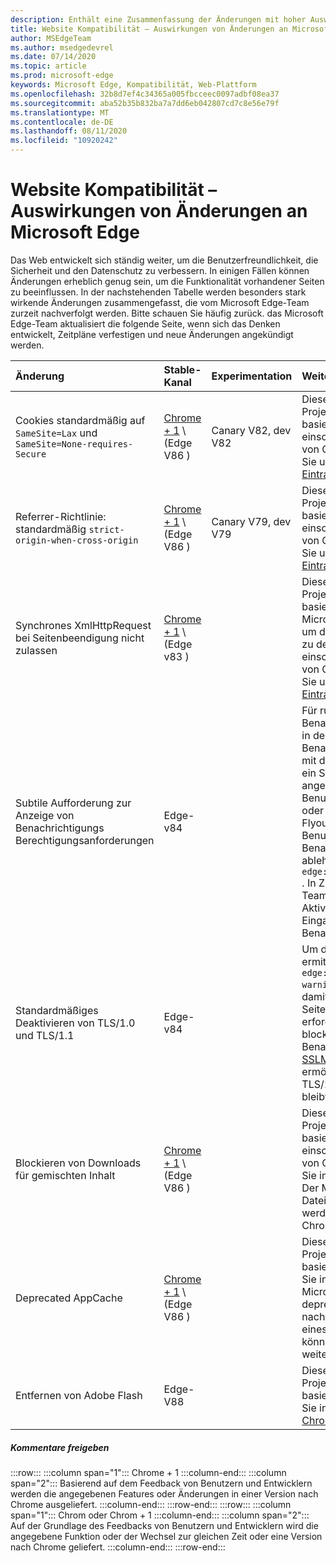 ```yaml
---
description: Enthält eine Zusammenfassung der Änderungen mit hoher Auswirkung, die sich auf die Website Kompatibilität auswirken können.
title: Website Kompatibilität – Auswirkungen von Änderungen an Microsoft Edge
author: MSEdgeTeam
ms.author: msedgedevrel
ms.date: 07/14/2020
ms.topic: article
ms.prod: microsoft-edge
keywords: Microsoft Edge, Kompatibilität, Web-Plattform
ms.openlocfilehash: 32b8d7ef4c34365a005fbcceec0097adbf08ea37
ms.sourcegitcommit: aba52b35b832ba7a7dd6eb042807cd7c8e56e79f
ms.translationtype: MT
ms.contentlocale: de-DE
ms.lasthandoff: 08/11/2020
ms.locfileid: "10920242"
---
```

# Website Kompatibilität – Auswirkungen von Änderungen an Microsoft Edge  

Das Web entwickelt sich ständig weiter, um die Benutzerfreundlichkeit, die Sicherheit und den Datenschutz zu verbessern.  In einigen Fällen können Änderungen erheblich genug sein, um die Funktionalität vorhandener Seiten zu beeinflussen.  In der nachstehenden Tabelle werden besonders stark wirkende Änderungen zusammengefasst, die vom Microsoft Edge-Team zurzeit nachverfolgt werden.  Bitte schauen Sie häufig zurück. das Microsoft Edge-Team aktualisiert die folgende Seite, wenn sich das Denken entwickelt, Zeitpläne verfestigen und neue Änderungen angekündigt werden.  

| Änderung | Stable-Kanal | Experimentation | Weitere Informationen |  
|:--- |:--- |:--- |:--- |
| Cookies standardmäßig auf `SameSite=Lax` und `SameSite=None-requires-Secure` | [Chrome + 1](#release-comments) \ (Edge V86 \)  | Canary V82, dev V82 | Diese Änderung findet im Chromium-Projekt statt, auf dem Microsoft Edge basiert.  Weitere Informationen, einschließlich der geplanten Zeitachse von Google für diese Änderung, finden Sie unter [Chrome Platform-Status Eintrag][ChromePlatformStatus5088147346030592].  |  
| Referrer-Richtlinie: standardmäßig `strict-origin-when-cross-origin` | [Chrome + 1](#release-comments) \ (Edge V86 \)  | Canary V79, dev V79 | Diese Änderung findet im Chromium-Projekt statt, auf dem Microsoft Edge basiert.  Weitere Informationen, einschließlich der geplanten Zeitachse von Google für diese Änderung, finden Sie unter [Chrome Platform-Status Eintrag][ChromePlatformStatus6251880185331712].  |  
| Synchrones XmlHttpRequest bei Seitenbeendigung nicht zulassen | [Chrome + 1](#release-comments) \ (Edge v83 \) |  | Diese Änderung findet im Chromium-Projekt statt, auf dem Microsoft Edge basiert.  Passend zu Chrome bietet Microsoft Edge eine Gruppenrichtlinie, um diese Änderung bis zum Edge-V88 zu deaktivieren.  Weitere Informationen, einschließlich der geplanten Zeitachse von Google für diese Änderung, finden Sie unter [Chrome Platform-Status Eintrag][ChromePlatformStatus4664843055398912].  |  
| Subtile Aufforderung zur Anzeige von Benachrichtigungs Berechtigungsanforderungen | Edge-v84 |  | Für ruhige Benachrichtigungsanforderungen wird in der Adressleiste für Website Benachrichtigungs Berechtigungen, die mit der oder-API angefordert werden, ein Symbol für subtile Anforderung angezeigt `Notifications` `Push` , das die Benutzeroberfläche für das vollständige oder standardmäßige Berechtigungs Flyout  Dieses Feature ist derzeit für alle Benutzer aktiviert.  Wenn Sie ruhige Benachrichtigungsanforderungen ablehnen möchten, wechseln Sie zu `edge://settings/content/notifications` .  In Zukunft kann das Microsoft Edge-Team in einigen Szenarien das erneute Aktivieren der vollständigen Eingabeaufforderung für Flyout-Benachrichtigungen untersuchen.  |  
| Standardmäßiges Deaktivieren von TLS/1.0 und TLS/1.1 | Edge-v84 |  | Um die Auswirkungen auf Websites zu ermitteln, können Sie die `edge://flags/#display-legacy-tls-warnings` Kennzeichnung festlegen, damit Microsoft Edge beim Laden von Seiten, für die Legacy-TLS-Protokolle erforderlich sind, eine nicht blockierende "nicht sichere" Benachrichtigung anzeigt.  Die [SSLMinVersion][DeployedEdgePoliciesSSLMinVersion] -Gruppenrichtlinie ermöglicht die erneute Aktivierung von TLS/1.0 und TLS/1.1; die Richtlinie bleibt verfügbar, bis Edge 88.  |  
| Blockieren von Downloads für gemischten Inhalt | [Chrome + 1](#release-comments) \ (Edge V86 \)  |  | Diese Änderung findet im Chromium-Projekt statt, auf dem Microsoft Edge basiert.  Weitere Informationen, einschließlich der geplanten Zeitachse von Google für diese Änderung, finden Sie im [Google Security-Blogeintrag][GoogleBlogSecurity20200206].  Der Microsoft-Rollout-Zeitplan für Dateitypen, die gewarnt oder blockiert werden sollen, ist für eine Version nach Chrome geplant.  |  
| Deprecated AppCache | [Chrome + 1](#release-comments) \ (Edge V86 \)  |  | Diese Änderung findet im Chromium-Projekt statt, auf dem Microsoft Edge basiert.  Weitere Informationen finden Sie in der [WebDev-Dokumentation][WebDevAppCacheRemoval].  Der Microsoft-Rollout-Zeitplan für die deprecated-Version ist für eine Version nach Chrome geplant.  Durch Anfordern eines [AppCache-OriginTrial-Tokens][AppCacheOriginTrial] können Websites die veraltete API weiter verwenden, bis Edge-V90.  |  
| Entfernen von Adobe Flash | Edge-V88  |  | Diese Änderung findet im Chromium-Projekt statt, auf dem Microsoft Edge basiert.  Weitere Informationen finden Sie in der [Roadmap für Adobe Flash Chrom][ChromiumFlashRoadmapSupportRemoved].  | 
##### Kommentare freigeben  

:::row:::
   :::column span="1":::
      Chrome + 1
   :::column-end:::
   :::column span="2":::
      Basierend auf dem Feedback von Benutzern und Entwicklern werden die angegebenen Features oder Änderungen in einer Version nach Chrome ausgeliefert.
   :::column-end:::
:::row-end:::
:::row:::
   :::column span="1":::
      Chrom oder Chrom + 1
   :::column-end:::
   :::column span="2":::
      Auf der Grundlage des Feedbacks von Benutzern und Entwicklern wird die angegebene Funktion oder der Wechsel zur gleichen Zeit oder eine Version nach Chrome geliefert.
   :::column-end:::
:::row-end:::

<!-- links -->  

[DeployedEdgePoliciesSSLMinVersion]: /deployedge/microsoft-edge-policies#sslversionmin "SSLVersionMin – Microsoft Edge – Richtlinien | Microsoft docs"  

[ChromePlatformStatus4664843055398912]: https://www.chromestatus.com/feature/4664843055398912 "Synchronisierungs-XMLHttpRequest in Seite Entlassung deaktivieren JavaScript | Chrome-Platt Form Status"  
[ChromePlatformStatus5088147346030592]: https://www.chromestatus.com/feature/5088147346030592 "Cookies sind standardmäßig SameSite = Lax | Chrome-Platt Form Status"  
[ChromePlatformStatus6251880185331712]: https://www.chromestatus.com/feature/6251880185331712 "Referrer-Richtlinie: standardmäßig auf Strict-Origin-wann-Cross-Origin | Chrome-Platt Form Status"  

[ChromiumFlashRoadmapSupportRemoved]: https://www.chromium.org/flash-roadmap#TOC-Flash-Support-Removed-from-Chromium-Target:-Chrome-88---Jan-2021- "Flash-Unterstützung aus Chrom entfernt (Ziel: Chrom 88 +-Jan 2021) – Flash-Roadmap | Chromium-Projekte"  

[GoogleBlogSecurity20200206]: https://security.googleblog.com/2020/02/protecting-users-from-insecure_6.html "Schützen von Benutzern vor unsicheren Downloads in Google Chrome – Google Online Security-Blog" 

[WebDevAppCacheRemoval]: https://web.dev/appcache-removal/ "AppCache entfernen"
[AppCacheOriginTrial]: https://developers.chrome.com/origintrials/#/view_trial/1776670052997660673 "AppCache-OriginTrial-Token"
